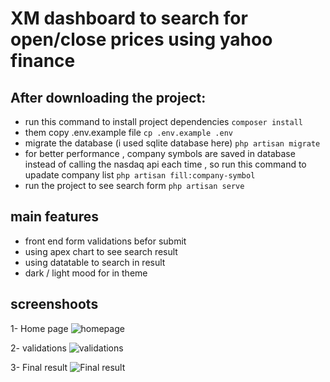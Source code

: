 # XM dashboard to search for open/close prices using yahoo finance
## After downloading the project:
- run this command to install project dependencies 
``
composer install
``
- them copy .env.example file
``
cp .env.example .env
``
- migrate the database (i used sqlite database here) 
``
php artisan migrate
``
- for better performance , company symbols are saved in database instead of calling the nasdaq api each time , so run this command to upadate company list
``
php artisan fill:company-symbol
``
- run the project to see search form 
``
php artisan serve
``

## main features
- front end form validations befor submit
- using apex chart to see search result 
- using datatable to search in result
- dark / light mood for in theme

## screenshoots

1- Home page
![homepage](https://i.postimg.cc/qBxxg8R8/Screenshot-from-2022-09-04-01-36-19.png)

2- validations
![validations](https://i.postimg.cc/qqwsYdYm/Screenshot-from-2022-09-04-01-36-24.png)

3- Final result
![Final result](https://i.postimg.cc/0jVSn0MF/final-result.png)
